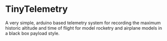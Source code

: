 # TinyTelemetry
A very simple, arduino based telemetry system for recording the maximum historic altitude and time of flight for model rocketry and airplane models in a black box payload style.
